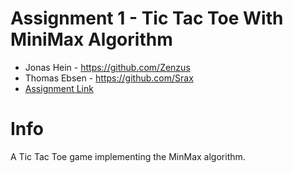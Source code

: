 # Assignment 1 - Tic Tac Toe With MiniMax Algorithm
- Jonas Hein - https://github.com/Zenzus
- Thomas Ebsen - https://github.com/Srax   
- [Assignment Link](Assignment.pdf)  

# Info
A Tic Tac Toe game implementing the MinMax algorithm.
